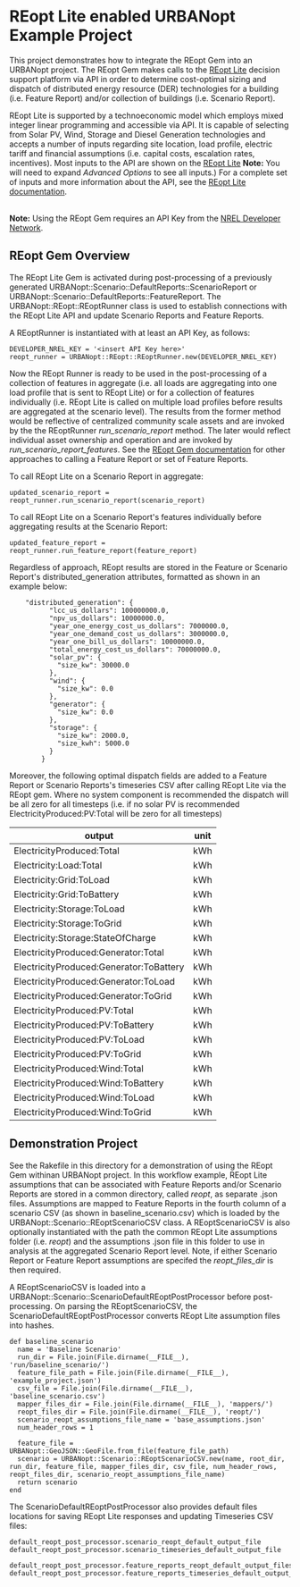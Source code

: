 # REopt Lite enabled URBANopt Example Project

This project demonstrates how to integrate the REopt Gem into an URBANopt project. The REopt Gem makes calls to the <a target="\_blank" href="https://reopt.nrel.gov/tool">REopt Lite</a> decision support platform via API in order to determine cost-optimal sizing and dispatch of distributed energy resource (DER) technologies for a building (i.e. Feature Report) and/or collection of buildings (i.e. Scenario Report). 

REopt Lite is supported by a technoeconomic model which employs mixed integer linear programming and accessible via API. It is capable of selecting from Solar PV, Wind, Storage and Diesel Generation technologies and accepts a number of inputs regarding site location, load profile, electric tariff and financial assumptions (i.e. capital costs, escalation rates, incentives). Most inputs to the API are shown on the <a target="\_blank" href="https://reopt.nrel.gov/tool">REopt Lite</a> **Note:** You will need to expand *Advanced Options* to see all inputs.) For a complete set of inputs and more information about the API, see the <a target="\_blank" href="https://developer.nrel.gov/docs/energy-optimization/reopt-v1/">REopt Lite documentation</a>. 


<br/>**Note:** Using the REopt Gem requires an API Key from the <a target="\_blank" href="https://developer.nrel.gov/signup/">NREL Developer Network</a>.

## REopt Gem Overview
The REopt Lite Gem is activated during post-processing of a previously generated URBANopt::Scenario::DefaultReports::ScenarioReport or URBANopt::Scenario::DefaultReports::FeatureReport. The URBANopt::REopt::REoptRunner class is used to establish connections with the REopt Lite API and update Scenario Reports and Feature Reports. 

A REoptRunner is instantiated with at least an API Key, as follows:

```
DEVELOPER_NREL_KEY = '<insert API Key here>'
reopt_runner = URBANopt::REopt::REoptRunner.new(DEVELOPER_NREL_KEY)
```

Now the REopt Runner is ready to be used in the post-processing of a collection of features in aggregate (i.e. all loads are aggregating into one load profile that is sent to REopt Lite) or for a collection of features individually (i.e. REopt Lite is called on multiple load profiles before results are aggregated at the scenario level). The results from the former method would be reflective of centralized community scale assets and are invoked by the the REoptRunner _run_scenario_report_ method. The later would reflect individual asset ownership and operation and are invoked by _run_scenario_report_features_. See the <a target="\_blank" href="https://github.com/urbanopt/urbanopt-reopt-gem/">REopt Gem documentation</a> for other approaches to calling a Feature Report or set of Feature Reports.

To call REopt Lite on a Scenario Report in aggregate: 
```
updated_scenario_report = reopt_runner.run_scenario_report(scenario_report)
```
To call REopt Lite on a Scenario Report's features individually before aggregating results at the Scenario Report: 
```
updated_feature_report = reopt_runner.run_feature_report(feature_report)

```
Regardless of approach, REopt results are stored in the Feature or Scenario Report's distributed_generation attributes, formatted as shown in an example below:

```
	"distributed_generation": {
	      "lcc_us_dollars": 100000000.0,
	      "npv_us_dollars": 10000000.0,
	      "year_one_energy_cost_us_dollars": 7000000.0,
	      "year_one_demand_cost_us_dollars": 3000000.0,
	      "year_one_bill_us_dollars": 10000000.0,
	      "total_energy_cost_us_dollars": 70000000.0,
	      "solar_pv": {
	        "size_kw": 30000.0
	      },
	      "wind": {
	        "size_kw": 0.0
	      },
	      "generator": {
	        "size_kw": 0.0
	      },
	      "storage": {
	        "size_kw": 2000.0,
	        "size_kwh": 5000.0
	      }
	    }
```

Moreover, the following optimal dispatch fields are added to a Feature Report or Scenario Reports's timeseries CSV after calling REopt Lite via the REopt gem. Where no system component is recommended the dispatch will be all zero for all timesteps (i.e. if no solar PV is recommended ElectricityProduced:PV:Total will be zero for all timesteps)

|            output                        |  unit   |
| -----------------------------------------| ------- |
| ElectricityProduced:Total                | kWh     |
| Electricity:Load:Total                   | kWh     |
| Electricity:Grid:ToLoad                  | kWh     |
| Electricity:Grid:ToBattery               | kWh     |
| Electricity:Storage:ToLoad               | kWh     |
| Electricity:Storage:ToGrid               | kWh     |
| Electricity:Storage:StateOfCharge        | kWh     |
| ElectricityProduced:Generator:Total      | kWh     |
| ElectricityProduced:Generator:ToBattery  | kWh     |
| ElectricityProduced:Generator:ToLoad     | kWh     |
| ElectricityProduced:Generator:ToGrid     | kWh     |
| ElectricityProduced:PV:Total             | kWh     |
| ElectricityProduced:PV:ToBattery         | kWh     |
| ElectricityProduced:PV:ToLoad            | kWh     |
| ElectricityProduced:PV:ToGrid            | kWh     |
| ElectricityProduced:Wind:Total           | kWh     |
| ElectricityProduced:Wind:ToBattery       | kWh     |
| ElectricityProduced:Wind:ToLoad          | kWh     |
| ElectricityProduced:Wind:ToGrid          | kWh     |
    

## Demonstration Project

See the Rakefile in this directory for a demonstration of using the REopt Gem withinan URBANopt project. In this workflow example, REopt Lite assumptions that can be associated with Feature Reports and/or Scenario Reports are stored in a common directory, called _reopt_, as separate .json files. Assumptions are mapped to Feature Reports in the fourth column of a scenario CSV (as shown in baseline_scenario.csv) which is loaded by the URBANopt::Scenario::REoptScenarioCSV class. A REoptScenarioCSV is also optionally instantiated with the path the common REopt Lite assumptions folder (i.e. _reopt_) and the assumptions .json file in this folder to use in analysis at the aggregated Scenario Report level. Note, if either Scenario Report or Feature Report assumptions are specifed the _reopt_files_dir_ is then required.

A REoptScenarioCSV is loaded into a URBANopt::Scenario::ScenarioDefaultREoptPostProcessor before post-processing. On parsing the REoptScenarioCSV, the ScenarioDefaultREoptPostProcessor converts REopt Lite assumption files into hashes.

```
def baseline_scenario
  name = 'Baseline Scenario'
  run_dir = File.join(File.dirname(__FILE__), 'run/baseline_scenario/')
  feature_file_path = File.join(File.dirname(__FILE__), 'example_project.json')
  csv_file = File.join(File.dirname(__FILE__), 'baseline_scenario.csv')
  mapper_files_dir = File.join(File.dirname(__FILE__), 'mappers/')
  reopt_files_dir = File.join(File.dirname(__FILE__), 'reopt/')
  scenario_reopt_assumptions_file_name = 'base_assumptions.json'
  num_header_rows = 1

  feature_file = URBANopt::GeoJSON::GeoFile.from_file(feature_file_path)
  scenario = URBANopt::Scenario::REoptScenarioCSV.new(name, root_dir, run_dir, feature_file, mapper_files_dir, csv_file, num_header_rows, reopt_files_dir, scenario_reopt_assumptions_file_name)
  return scenario
end
```

The ScenarioDefaultREoptPostProcessor also provides default files locations for saving REopt Lite responses and updating Timeseries CSV files:
```
default_reopt_post_processor.scenario_reopt_default_output_file
default_reopt_post_processor.scenario_timeseries_default_output_file

default_reopt_post_processor.feature_reports_reopt_default_output_files
default_reopt_post_processor.feature_reports_timeseries_default_output_files
```
